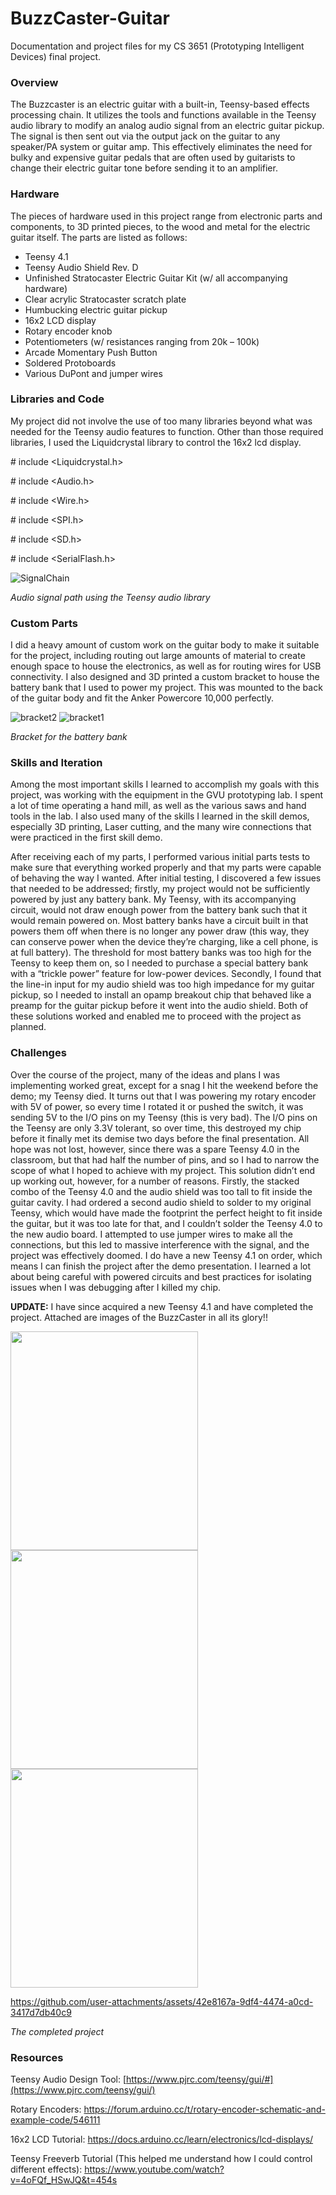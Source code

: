 # BuzzCaster-Guitar
Documentation and project files for my CS 3651 (Prototyping Intelligent Devices) final project.

### Overview

The Buzzcaster is an electric guitar with a built-in, Teensy-based effects processing chain. It utilizes the tools and functions available in the Teensy audio library to modify an analog audio signal from an electric guitar pickup. The signal is then sent out via the output jack on the guitar to any speaker/PA system or guitar amp. This effectively eliminates the need for bulky and expensive guitar pedals that are often used by guitarists to change their electric guitar tone before sending it to an amplifier.

### Hardware

The pieces of hardware used in this project range from electronic parts and components, to 3D printed pieces, to the wood and metal for the electric guitar itself. The parts are listed as follows:

- Teensy 4.1
- Teensy Audio Shield Rev. D
- Unfinished Stratocaster Electric Guitar Kit (w/ all accompanying hardware)
- Clear acrylic Stratocaster scratch plate
- Humbucking electric guitar pickup
- 16x2 LCD display
- Rotary encoder knob
- Potentiometers (w/ resistances ranging from 20k – 100k)
- Arcade Momentary Push Button
- Soldered Protoboards
- Various DuPont and jumper wires

### Libraries and Code

My project did not involve the use of too many libraries beyond what was needed for the Teensy audio features to function. Other than those required libraries, I used the Liquidcrystal library to control the 16x2 lcd display.

\# include &lt;Liquidcrystal.h&gt;

\# include &lt;Audio.h&gt;

\# include &lt;Wire.h&gt;

\# include &lt;SPI.h&gt;

\# include &lt;SD.h&gt;

\# include &lt;SerialFlash.h&gt;

![SignalChain](https://github.com/user-attachments/assets/9b210053-f6b3-45e7-ad7f-4f43e9d7bd45)

_Audio signal path using the Teensy audio library_

### Custom Parts

I did a heavy amount of custom work on the guitar body to make it suitable for the project, including routing out large amounts of material to create enough space to house the electronics, as well as for routing wires for USB connectivity. I also designed and 3D printed a custom bracket to house the battery bank that I used to power my project. This was mounted to the back of the guitar body and fit the Anker Powercore 10,000 perfectly.

![bracket2](https://github.com/user-attachments/assets/6ca917ac-2bf2-47e7-9855-4d1e0ec19635)
![bracket1](https://github.com/user-attachments/assets/a73192cb-e79d-45ba-9e22-f51ecd4d0f21)

_Bracket for the battery bank_

### Skills and Iteration

Among the most important skills I learned to accomplish my goals with this project, was working with the equipment in the GVU prototyping lab. I spent a lot of time operating a hand mill, as well as the various saws and hand tools in the lab. I also used many of the skills I learned in the skill demos, especially 3D printing, Laser cutting, and the many wire connections that were practiced in the first skill demo.

After receiving each of my parts, I performed various initial parts tests to make sure that everything worked properly and that my parts were capable of behaving the way I wanted. After initial testing, I discovered a few issues that needed to be addressed; firstly, my project would not be sufficiently powered by just any battery bank. My Teensy, with its accompanying circuit, would not draw enough power from the battery bank such that it would remain powered on. Most battery banks have a circuit built in that powers them off when there is no longer any power draw (this way, they can conserve power when the device they’re charging, like a cell phone, is at full battery). The threshold for most battery banks was too high for the Teensy to keep them on, so I needed to purchase a special battery bank with a “trickle power” feature for low-power devices. Secondly, I found that the line-in input for my audio shield was too high impedance for my guitar pickup, so I needed to install an opamp breakout chip that behaved like a preamp for the guitar pickup before it went into the audio shield. Both of these solutions worked and enabled me to proceed with the project as planned.

### Challenges

Over the course of the project, many of the ideas and plans I was implementing worked great, except for a snag I hit the weekend before the demo; my Teensy died. It turns out that I was powering my rotary encoder with 5V of power, so every time I rotated it or pushed the switch, it was sending 5V to the I/O pins on my Teensy (this is very bad). The I/O pins on the Teensy are only 3.3V tolerant, so over time, this destroyed my chip before it finally met its demise two days before the final presentation. All hope was not lost, however, since there was a spare Teensy 4.0 in the classroom, but that had half the number of pins, and so I had to narrow the scope of what I hoped to achieve with my project. This solution didn’t end up working out, however, for a number of reasons. Firstly, the stacked combo of the Teensy 4.0 and the audio shield was too tall to fit inside the guitar cavity. I had ordered a second audio shield to solder to my original Teensy, which would have made the footprint the perfect height to fit inside the guitar, but it was too late for that, and I couldn’t solder the Teensy 4.0 to the new audio board. I attempted to use jumper wires to make all the connections, but this led to massive interference with the signal, and the project was effectively doomed. I do have a new Teensy 4.1 on order, which means I can finish the project after the demo presentation. I learned a lot about being careful with powered circuits and best practices for isolating issues when I was debugging after I killed my chip.

**UPDATE:**
I have since acquired a new Teensy 4.1 and have completed the project. Attached are images of the BuzzCaster in all its glory!!

<img src="https://github.com/user-attachments/assets/6fdb26fd-43b2-41ad-b42e-048c899a7712" width="300" height="350"/>
<img src="https://github.com/user-attachments/assets/73643905-2065-450d-9729-14479a710aca" width="300" height="350"/>
<img src="https://github.com/user-attachments/assets/e2e02827-631f-4b47-8e4c-e4ec9b27799c" width="300" height="350"/>

https://github.com/user-attachments/assets/42e8167a-9df4-4474-a0cd-3417d7db40c9



_The completed project_

### Resources

Teensy Audio Design Tool: [https://www.pjrc.com/teensy/gui/#](https://www.pjrc.com/teensy/gui/)

Rotary Encoders: <https://forum.arduino.cc/t/rotary-encoder-schematic-and-example-code/546111>

16x2 LCD Tutorial: <https://docs.arduino.cc/learn/electronics/lcd-displays/>

Teensy Freeverb Tutorial (This helped me understand how I could control different effects): <https://www.youtube.com/watch?v=4oFQf_HSwJQ&t=454s>
